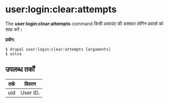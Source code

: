 # user:login:clear:attempts
The **user:login:clear:attempts** command किसी अकाउंट की असफल लोगिन प्रयासो को साफ़ करें।

**प्रयोग:**
```
$ drupal user:login:clear:attempts [arguments] 
$ uslca  
```

## उपलब्ध तर्कों  
तर्क | विवरण
---------|-------------
uid | User ID.
